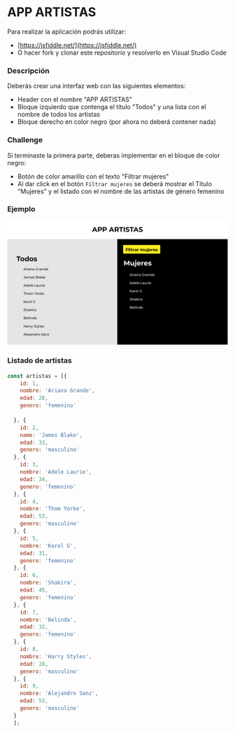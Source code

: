 # APP ARTISTAS
Para realizar la aplicación podrás utilizar:
- [https://jsfiddle.net/](https://jsfiddle.net/)
- O hacer fork y clonar este repositorio y resolverlo en Visual Studio Code

### Descripción
Deberás crear una interfaz web con las siguientes elementos:
- Header con el nombre "APP ARTISTAS"
- Bloque izquierdo que contenga el título "Todos" y una lista con el nombre de todos los artistas
- Bloque derecho en color negro (por ahora no deberá contener nada)

### Challenge
Si terminaste la primera parte, deberas implementar en el bloque de color negro:

- Botón de color amarillo con el texto "Filtrar mujeres"
- Al dar click en el botón `Filtrar mujeres` se deberá mostrar el Título "Mujeres" y el listado con el nombre de las artistas de género femenino

### Ejemplo
![img](https://raw.githubusercontent.com/AnHernandezOlvera/app-artistas/main/app-artistas/app-ejemplo.jpg)

### Listado de artistas

```js
const artistas = [{
    id: 1,
    nombre: 'Ariana Grande',
    edad: 28,
    genero: 'femenino'

  }, {
    id: 2,
    name: 'James Blake',
    edad: 33,
    genero: 'masculino'
  }, {
    id: 3,
    nombre: 'Adele Laurie',
    edad: 34,
    genero: 'femenino'
  }, {
    id: 4,
    nombre: 'Thom Yorke',
    edad: 53,
    genero: 'masculino'
  }, {
    id: 5,
    nombre: 'Karol G',
    edad: 31,
    genero: 'femenino'
  }, {
    id: 6,
    nombre: 'Shakira',
    edad: 45,
    genero: 'femenino'
  }, {
    id: 7,
    nombre: 'Belinda',
    edad: 32,
    genero: 'femenino'
  }, {
    id: 8,
    nombre: 'Harry Styles',
    edad: 28,
    genero: 'masculino'
  }, {
    id: 9,
    nombre: 'Alejandro Sanz',
    edad: 53,
    genero: 'masculino'
  }
  ];

```
